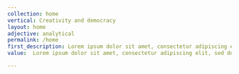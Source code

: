 ```yaml
---
collection: home
vertical: Creativity and democracy
layout: home
adjective: analytical
permalink: /home
first_description: Lorem ipsum dolor sit amet, consectetur adipiscing elit, sed do eiusmod tempor incididunt ut labore et dolore magna aliqua. Urna nunc id cursus metus aliquam eleifend mi in nulla. Hac habitasse platea ictumst vestibulum. Eros in cursus turpis massa tincidunt dui ut ornare.
value:  Lorem ipsum dolor sit amet, consectetur adipiscing elit, sed do eiusmod tempor incididunt ut labore et dolore magna aliqua

---
```

